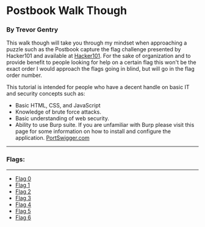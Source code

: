 # Postbook Walk Though
### By Trevor Gentry

This walk though will take you through my mindset when approaching a puzzle such as the Postbook capture the flag challenge presented by Hacker101 and available at [Hacker101](ctf.hacker101.com). For the sake of organization and to provide benefit to people looking for help on a certain flag this won't be the exact order I would approach the flags going in blind, but will go in the flag order number. 

This tutorial is intended for people who have a decent handle on basic IT and security concepts such as:
- Basic HTML, CSS, and JavaScript
- Knowledge of brute force attacks.
- Basic understanding of web security.
- Ability to use Burp suite. If you are unfamiliar with Burp please visit this page for some information on how to install and configure the application. [PortSwigger.com](https://portswigger.net/burp/documentation/desktop/getting-started/download-and-install)

-----

### Flags:
----------
- [Flag 0](./Flag0.md)
- [Flag 1](./Flag1.md)
- [Flag 2](./Flag2.md)
- [Flag 3](./Flag3.md)
- [Flag 4](./Flag4.md)
- [Flag 5](./Flag5.md)
- [Flag 6](./Flag6.md)

